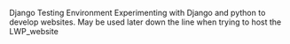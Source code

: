 Django Testing Environment
Experimenting with Django and python to develop websites.
May be used later down the line when trying to host the LWP_website
